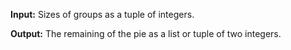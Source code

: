**Input:** Sizes of groups as a tuple of integers. 

**Output:** The remaining of the pie as a list or tuple of two integers.
